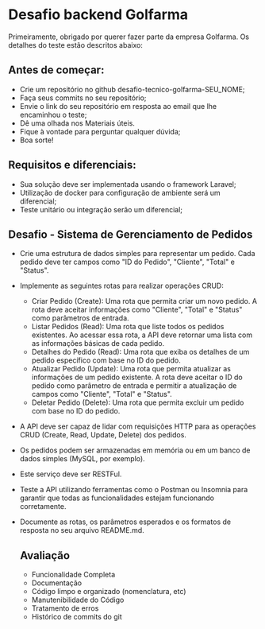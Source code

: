 # Desafio backend Golfarma
Primeiramente, obrigado por querer fazer parte da empresa Golfarma. Os detalhes do teste estão descritos abaixo:

## Antes de começar:
- Crie um repositório no github desafio-tecnico-golfarma-SEU_NOME;
- Faça seus commits no seu repositório;
- Envie o link do seu repositório em resposta ao email que lhe encaminhou o teste;
- Dê uma olhada nos Materiais úteis.
- Fique à vontade para perguntar qualquer dúvida;
- Boa sorte!

## Requisitos e diferenciais:
- Sua solução deve ser implementada usando o framework Laravel;
- Utilização de docker para configuração de ambiente será um diferencial;
- Teste unitário ou integração serão um diferencial;

## Desafio - Sistema de Gerenciamento de Pedidos
- Crie uma estrutura de dados simples para representar um pedido. Cada pedido deve ter campos como "ID do Pedido", "Cliente", "Total" e "Status".
- Implemente as seguintes rotas para realizar operações CRUD:
  - Criar Pedido (Create): Uma rota que permita criar um novo pedido. A rota deve aceitar informações como "Cliente", "Total" e "Status" como parâmetros de entrada.
  - Listar Pedidos (Read): Uma rota que liste todos os pedidos existentes. Ao acessar essa rota, a API deve retornar uma lista com as informações básicas de cada pedido.
  - Detalhes do Pedido (Read): Uma rota que exiba os detalhes de um pedido específico com base no ID do pedido.
  - Atualizar Pedido (Update): Uma rota que permita atualizar as informações de um pedido existente. A rota deve aceitar o ID do pedido como parâmetro de entrada e permitir a atualização de campos como "Cliente", "Total" e "Status".
  - Deletar Pedido (Delete): Uma rota que permita excluir um pedido com base no ID do pedido.
- A API deve ser capaz de lidar com requisições HTTP para as operações CRUD (Create, Read, Update, Delete) dos pedidos.
- Os pedidos podem ser armazenadas em memória ou em um banco de dados simples (MySQL, por exemplo).
- Este serviço deve ser RESTFul.
- Teste a API utilizando ferramentas como o Postman ou Insomnia para garantir que todas as funcionalidades estejam funcionando corretamente.
- Documente as rotas, os parâmetros esperados e os formatos de resposta no seu arquivo README.md.

  ## Avaliação
  - Funcionalidade Completa
  - Documentação
  - Código limpo e organizado (nomenclatura, etc)
  - Manutenibilidade do Código
  - Tratamento de erros
  - Histórico de commits do git


